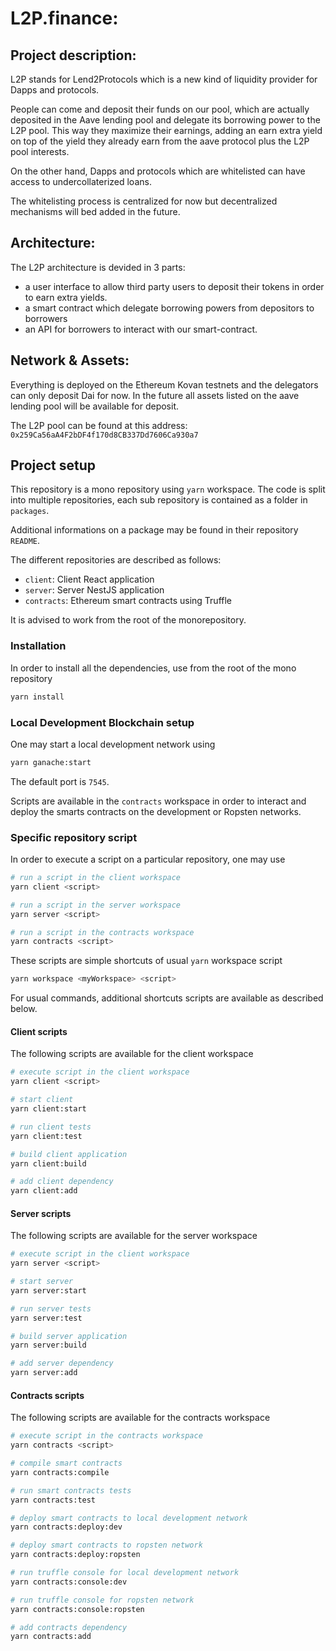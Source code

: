 # L2P.finance:

## Project description:

L2P stands for Lend2Protocols which is a new kind of liquidity provider for Dapps and protocols.

People can come and deposit their funds on our pool, which are actually deposited in the Aave lending pool and delegate its borrowing power to the L2P pool. This way they maximize their earnings, adding an earn extra yield on top of the yield they already earn from the aave protocol plus the L2P pool interests.

On the other hand, Dapps and protocols which are whitelisted can have access to undercollaterized loans.

The whitelisting process is centralized for now but decentralized mechanisms will bed added in the future.

## Architecture:

The L2P architecture is devided in 3 parts: 
- a user interface to allow third party users to deposit their tokens in order to earn extra yields.
-  a smart contract which delegate borrowing powers from depositors to borrowers
-  an API for borrowers to interact with our smart-contract.

## Network & Assets:

Everything is deployed on the Ethereum Kovan testnets and the delegators can only deposit Dai for now. In the future all assets listed on the aave lending pool will be available for deposit.

The L2P pool can be found at this address: `0x259Ca56aA4F2bDF4f170d8CB337Dd7606Ca930a7`

## Project setup

This repository is a mono repository using `yarn` workspace. The code is split into multiple repositories, each sub repository is contained as a folder in `packages`.

Additional informations on a package may be found in their repository `README`.

The different repositories are described as follows:
- `client`: Client React application
- `server`: Server NestJS application
- `contracts`: Ethereum smart contracts using Truffle

It is advised to work from the root of the monorepository.
### Installation

In order to install all the dependencies, use from the root of the mono repository
```bash
yarn install
```

### Local Development Blockchain setup

One may start a local development network using
```bash
yarn ganache:start
```

The default port is `7545`.

Scripts are available in the `contracts` workspace in order to interact and deploy the smarts contracts on the development or Ropsten networks.

### Specific repository script

In order to execute a script on a particular repository, one may use
```bash
# run a script in the client workspace
yarn client <script>

# run a script in the server workspace
yarn server <script>

# run a script in the contracts workspace
yarn contracts <script>
```

These scripts are simple shortcuts of usual `yarn` workspace script
```bash
yarn workspace <myWorkspace> <script>
```

For usual commands, additional shortcuts scripts are available as described below.

#### Client scripts

The following scripts are available for the client workspace
```bash
# execute script in the client workspace
yarn client <script>

# start client
yarn client:start

# run client tests
yarn client:test

# build client application
yarn client:build

# add client dependency
yarn client:add
```

#### Server scripts

The following scripts are available for the server workspace
```bash
# execute script in the client workspace
yarn server <script>

# start server
yarn server:start

# run server tests
yarn server:test

# build server application
yarn server:build

# add server dependency
yarn server:add
```

#### Contracts scripts

The following scripts are available for the contracts workspace
```bash
# execute script in the contracts workspace
yarn contracts <script>

# compile smart contracts
yarn contracts:compile

# run smart contracts tests
yarn contracts:test

# deploy smart contracts to local development network
yarn contracts:deploy:dev

# deploy smart contracts to ropsten network
yarn contracts:deploy:ropsten

# run truffle console for local development network
yarn contracts:console:dev

# run truffle console for ropsten network
yarn contracts:console:ropsten

# add contracts dependency
yarn contracts:add
```
